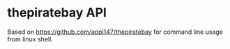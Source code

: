 # thepiratebay API

Based on https://github.com/appi147/thepiratebay for command line usage from linux shell.
